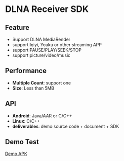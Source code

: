 # DLNA Receiver SDK

## Feature

* Support DLNA MediaRender
* support Iqiyi, Youku or other streaming APP
* support PAUSE/PLAY/SEEK/STOP
* support picture/video/music

## Performance

* **Multiple Count**: support one
* **Size**: Less than 5MB

## API

* **Android**: Java/AAR or C/C++
* **Linux**: C/C++
* **deliverables**: demo source code + document + SDK

## Demo Test

[Demo APK](https://github.com/WirelessPresentation/WirelessDisplay-SDK/releases/download/TV/BJTV-1.0.25.1-release_10251_jiagu_sign.apk)

